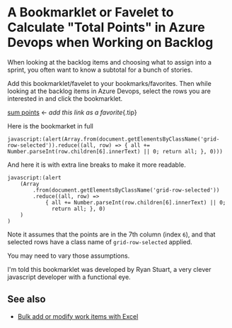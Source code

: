 # A Bookmarklet or Favelet to Calculate "Total Points" in Azure Devops when Working on Backlog

When looking at the backlog items and choosing what to assign into a sprint, you often want to know a subtotal for a bunch of stories.

Add this bookmarklet/favelet to your bookmarks/favorites. Then while looking at the backlog items in Azure Devops, select the rows you are interested in and click the bookmarklet.


<a href="javascript:(alert(Array.from(document.getElementsByClassName('grid-row-selected')).reduce((all, row) => { all += Number.parseInt(row.children[6].innerText) || 0; return all; }, 0)))">sum points</a> &larr; *add this link as a favorite*{.tip}


Here is the bookmarket in full 


	javascript:(alert(Array.from(document.getElementsByClassName('grid-row-selected')).reduce((all, row) => { all += Number.parseInt(row.children[6].innerText) || 0; return all; }, 0)))


And here it is with extra line breaks to make it more readable.


	javascript:(alert
		(Array
			.from(document.getElementsByClassName('grid-row-selected'))
			.reduce((all, row) => 
				{ all += Number.parseInt(row.children[6].innerText) || 0; 
				  return all; }, 0)
		)
	)


Note it assumes that the points are in the 7th column (index `6`), and that selected rows have a class name of `grid-row-selected` applied.

You may need to vary those assumptions.


I'm told this bookmarklet was developed by Ryan Stuart, a very clever javascript developer with a functional eye.


## See also

- [Bulk add or modify work items with Excel](https://docs.microsoft.com/en-us/azure/devops/boards/backlogs/office/bulk-add-modify-work-items-excel?view=azure-devops&tabs=agile-process)